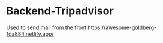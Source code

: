 # Backend-Tripadvisor

Used to send mail from the front
https://awesome-goldberg-1da884.netlify.app/
